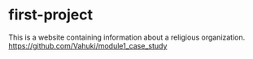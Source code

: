 # first-project
This is a website containing information about a religious organization.
https://github.com/Vahuki/module1_case_study
